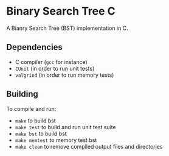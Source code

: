 # Binary Search Tree C
A Bianry Search Tree (BST) implementation in C.

## Dependencies
- C compiler (`gcc` for instance)
- `CUnit` (in order to run unit tests)
- `valgrind` (in order to run memory tests)

## Building
To compile and run:
-  `make` to build bst
-  `make test` to build and run unit test suite
-  `make bst` to build bst
-  `make memtest` to memory test bst
-  `make clean` to remove compiled output files and directories